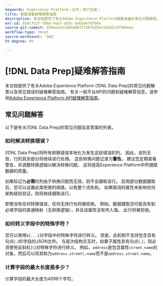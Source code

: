 ```yaml
---
keywords: Experience Platform；主页；热门主题；
title: 数据准备疑难解答指南
description: 本文档提供了有关Adobe Experience Platform数据准备的常见问题解答。
exl-id: 810cfb2f-f80a-4aa7-ab3c-beb5de78708e
source-git-commit: d39ae3a31405b907f330f5d54c91b95c0f999eee
workflow-type: tm+mt
source-wordcount: '343'
ht-degree: 0%

---
```


# [!DNL Data Prep]疑难解答指南

本文档提供了有关Adobe Experience Platform [!DNL Data Prep]的常见问题解答以及常见错误的疑难解答指南。 有关一般平台API的问题和疑难解答信息，请参阅[Adobe Experience Platform API疑难解答指南](../landing/troubleshooting.md)。

## 常见问题解答

以下是有关[!DNL Data Prep]的常见问题及其答案的列表。

### 如何解决转换错误？

[!DNL Data Prep]将所有转换错误本地化为发生这些错误的列。 因此，该列无效，行的其余部分将继续进行处理。 这些转换问题记录为&#x200B;**警告**。 建议您定期查看警告，并调整转换逻辑以解决转换问题。 这将提高Experience Platform中所摄取数据的质量。

如果标记为&#x200B;**必需**&#x200B;的列由于转换问题而无效，则不会摄取该行。 启用部分数据摄取后，您可以设置此类拒绝的阈值，以免整个流失败。 如果取消的属性未影响任何架构级别验证，则将继续摄取该行。

即使没有任何转换错误，任何无效行也将被拒绝。 例如，数据摄取流可能具有到必填字段的直通映射（无转换逻辑），并且该属性没有传入值。 此行将被拒绝。

### 如何转义字段中的特殊字符？

您可以使用`${...}`对字段中的特殊字符进行转义。 但是，此机制不支持包含具有句点(`.`)的字段的JSON文件。 与层次结构交互时，如果子属性具有句点(`.`)，则必须使用反斜杠(`\`)对特殊字符进行转义。 例如，`address`是包含属性`street.name`的对象，然后可以将其称为`address.street\.name`而不是`address.street.name`。

### 计算字段的最大长度是多少？

计算字段的最大长度为4096个字符。